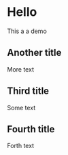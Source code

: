 # Hello

This a a demo

## Another title

More text

## Third title

Some text
## Fourth title

Forth text
